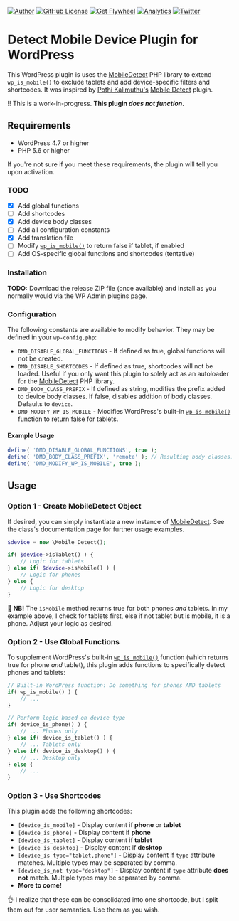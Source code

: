[![Author](https://img.shields.io/badge/author-Daniel%20M.%20Hendricks-lightgrey.svg?colorB=9900cc&style=flat-square)](https://daniel.hn/?utm_source=github.com&utm_medium=campaign&utm_content=button&utm_campaign=detect-mobile-device)
[![GitHub License](https://img.shields.io/badge/license-GPLv2-yellow.svg?style=flat-square)](https://raw.githubusercontent.com/dmhendricks/detect-mobile-device/master/LICENSE)
[![Get Flywheel](https://img.shields.io/badge/hosting-Flywheel-green.svg?style=flat-square&label=compatible&colorB=AE2A21)](https://share.getf.ly/e25g6k?utm_source=github.com&utm_medium=campaign&utm_content=button&utm_campaign=dmhendricks%2Fdetect-mobile-device)
[![Analytics](https://ga-beacon.appspot.com/UA-126205765-1/dmhendricks/detect-mobile-device?flat)](https://ga-beacon.appspot.com/?utm_source=github.com&utm_medium=campaign&utm_content=button&utm_campaign=dmhendricks%2Fdetect-mobile-device)
[![Twitter](https://img.shields.io/twitter/url/https/github.com/dmhendricks/detect-mobile-device.svg?style=social)](https://twitter.com/danielhendricks)

# Detect Mobile Device Plugin for WordPress

This WordPress plugin is uses the [MobileDetect](http://mobiledetect.net/) PHP library to extend `wp_is_mobile()` to exclude tablets and add device-specific filters and shortcodes. It was inspired by [Pothi Kalimuthu's](https://www.tinywp.in/?utm_source=github.com&utm_medium=campaign&utm_content=button&utm_campaign=detect-mobile-device) [Mobile Detect](https://wordpress.org/plugins/tinywp-mobile-detect/) plugin.

:bangbang: This is a work-in-progress. **This plugin _does not function_.**

## Requirements

- WordPress 4.7 or higher
- PHP 5.6 or higher

If you're not sure if you meet these requirements, the plugin will tell you upon activation.

### TODO

- [x] Add global functions
- [ ] Add shortcodes
- [x] Add device body classes
- [ ] Add all configuration constants
- [x] Add translation file
- [ ] Modify [`wp_is_mobile()`](https://codex.wordpress.org/Function_Reference/wp_is_mobile) to return false if tablet, if enabled
- [ ] Add OS-specific global functions and shortcodes (tentative)

### Installation

**TODO:** Download the release ZIP file (once available) and install as you normally would via the WP Admin plugins page.

### Configuration

The following constants are available to modify behavior. They may be defined in your `wp-config.php`:

- `DMD_DISABLE_GLOBAL_FUNCTIONS` - If defined as true, global functions will not be created.
- `DMD_DISABLE_SHORTCODES` - If defined as true, shortcodes will not be loaded. Useful if you only want this plugin to solely act as an autoloader for the [MobileDetect](http://mobiledetect.net/) PHP library.
- `DMD_BODY_CLASS_PREFIX` - If defined as string, modifies the prefix added to device body classes. If false, disables addition of body classes. Defaults to `device`.
- `DMD_MODIFY_WP_IS_MOBILE` - Modifies WordPress's built-in [`wp_is_mobile()`](https://codex.wordpress.org/Function_Reference/wp_is_mobile) function to return false for tablets.

#### Example Usage

```php
define( 'DMD_DISABLE_GLOBAL_FUNCTIONS', true );
define( 'DMD_BODY_CLASS_PREFIX', 'remote' ); // Resulting body classes: remote-mobile, remote-desktop, etc
define( 'DMD_MODIFY_WP_IS_MOBILE', true );
```

## Usage

### Option 1 - Create MobileDetect Object

If desired, you can simply instantiate a new instance of [MobileDetect](http://mobiledetect.net/). See the class's documentation page for further usage examples.

```php
$device = new \Mobile_Detect();

if( $device->isTablet() ) {
	// Logic for tablets
} else if( $device->isMobile() ) {
	// Logic for phones
} else {
	// Logic for desktop
}
```

:rotating_light: **NB!** The `isMobile` method returns true for both phones _and_ tablets. In my example above, I check for tablets first, else if not tablet but is mobile, it is a phone. Adjust your logic as desired.

### Option 2 - Use Global Functions

To supplement WordPress's built-in [`wp_is_mobile()`](https://codex.wordpress.org/Function_Reference/wp_is_mobile) function (which returns true for phone _and_ tablet), this plugin adds functions to specifically detect phones and tablets:

```php
// Built-in WordPress function: Do something for phones AND tablets
if( wp_is_mobile() ) {
	// ...
}

// Perform logic based on device type
if( device_is_phone() ) {
	// ... Phones only
} else if( device_is_tablet() ) {
	// ... Tablets only
} else if( device_is_desktop() ) {
	// ... Desktop only
} else {
    // ...
}
```

### Option 3 - Use Shortcodes

This plugin adds the following shortcodes:

- `[device_is_mobile]` - Display content if **phone** or **tablet**
- `[device_is_phone]` - Display content if **phone**
- `[device_is_tablet]` - Display content if **tablet**
- `[device_is_desktop]` - Display content if **desktop**
- `[device_is type="tablet,phone"]` - Display content if `type` attribute matches. Multiple types may be separated by comma.
- `[device_is_not type="desktop"]` - Display content if `type` attribute **does not** match. Multiple types may be separated by comma.
- **More to come!**

:ok_hand: I realize that these can be consolidated into one shortcode, but I split them out for user semantics. Use them as you wish.
